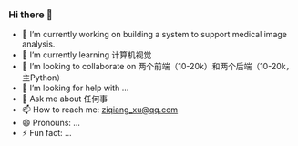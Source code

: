 ### Hi there 👋

- 🔭 I’m currently working on building a system to support medical image analysis. 
- 🌱 I’m currently learning 计算机视觉
- 👯 I’m looking to collaborate on 两个前端（10-20k）和两个后端（10-20k，主Python）
- 🤔 I’m looking for help with ...
- 💬 Ask me about 任何事
- 📫 How to reach me: ziqiang_xu@qq.com
- 😄 Pronouns: ...
- ⚡ Fun fact: ...
